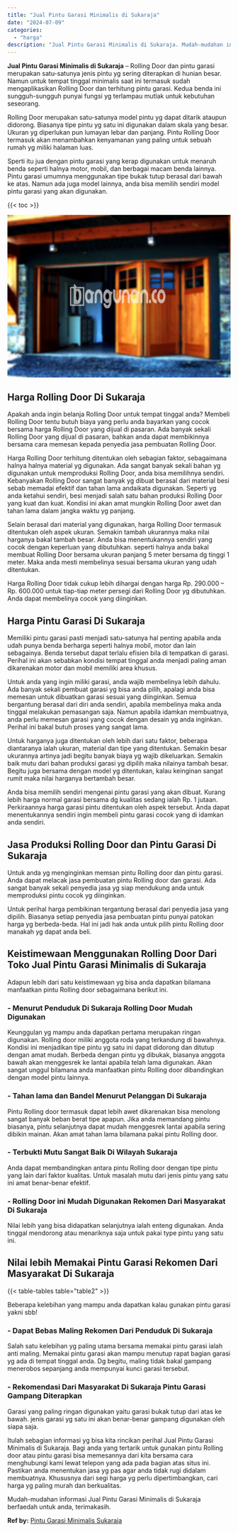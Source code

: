 ```yaml
---
title: "Jual Pintu Garasi Minimalis di Sukaraja"
date: "2024-07-09"
categories: 
  - "harga"
description: "Jual Pintu Garasi Minimalis di Sukaraja. Mudah-mudahan informasi Jual Pintu Garasi Minimalis di Sukaraja berfaedah untuk anda, terimakasih...."
---
```


**Jual Pintu Garasi Minimalis di Sukaraja** – Rolling Door dan pintu garasi merupakan satu-satunya jenis pintu yg sering diterapkan di hunian besar. Namun untuk tempat tinggal minimalis saat ini termasuk sudah mengaplikasikan Rolling Door dan terhitung pintu garasi. Kedua benda ini sungguh-sungguh punyai fungsi yg terlampau mutlak untuk kebutuhan seseorang.

Rolling Door merupakan satu-satunya model pintu yg dapat ditarik ataupun didorong. Biasanya tipe pintu yg satu ini digunakan dalam skala yang besar. Ukuran yg diperlukan pun lumayan lebar dan panjang. Pintu Rolling Door termasuk akan menambahkan kenyamanan yang paling untuk sebuah rumah yg miliki halaman luas.

Sperti itu jua dengan pintu garasi yang kerap digunakan untuk menaruh benda seperti halnya motor, mobil, dan berbagai macam benda lainnya. Pintu garasi umumnya menggunakan tipe bukak tutup berasal dari bawah ke atas. Namun ada juga model lainnya, anda bisa memilih sendiri model pintu garasi yang akan digunakan.

{{< toc >}}

![Jual Pintu Garasi Minimalis di Sukaraja](/images/pintu-garasi-62.png)

## Harga Rolling Door Di Sukaraja

Apakah anda ingin belanja Rolling Door untuk tempat tinggal anda? Membeli Rolling Door tentu butuh biaya yang perlu anda bayarkan yang cocok bersama harga Rolling Door yang dijual di pasaran. Ada banyak sekali Rolling Door yang dijual di pasaran, bahkan anda dapat membikinnya bersama cara memesan kepada penyedia jasa pembuatan Rolling Door.

Harga Rolling Door terhitung ditentukan oleh sebagian faktor, sebagaimana halnya halnya material yg digunakan. Ada sangat banyak sekali bahan yg digunakan untuk memproduksi Rolling Door, anda bisa memilihnya sendiri. Kebanyakan Rolling Door sangat banyak yg dibuat berasal dari material besi sebab memadai efektif dan tahan lama andaikata digunakan. Seperti yg anda ketahui sendiri, besi menjadi salah satu bahan produksi Rolling Door yang kuat dan kuat. Kondisi ini akan amat mungkin Rolling Door awet dan tahan lama dalam jangka waktu yg panjang.

Selain berasal dari material yang digunakan, harga Rolling Door termasuk ditentukan oleh aspek ukuran. Semakin tambah ukurannya maka nilai harganya bakal tambah besar. Anda bisa menentukannya sendiri yang cocok dengan keperluan yang dibutuhkan. seperti halnya anda bakal membuat Rolling Door bersama ukuran panjang 5 meter bersama dg tinggi 1 meter. Maka anda mesti membelinya sesuai bersama ukuran yang udah ditentukan.

Harga Rolling Door tidak cukup lebih dihargai dengan harga Rp. 290.000 – Rp. 600.000 untuk tiap-tiap meter persegi dari Rolling Door yg dibutuhkan. Anda dapat membelinya cocok yang diinginkan.

## Harga Pintu Garasi Di Sukaraja

Memiliki pintu garasi pasti menjadi satu-satunya hal penting apabila anda udah punya benda berharga seperti halnya mobil, motor dan lain sebagainya. Benda tersebut dapat terlalu efisien bila di tempatkan di garasi. Perihal ini akan sebabkan kondisi tempat tinggal anda menjadi paling aman dikarenakan motor dan mobil memiliki area khusus.

Untuk anda yang ingin miliki garasi, anda wajib membelinya lebih dahulu. Ada banyak sekali pembuat garasi yg bisa anda pilih, apalagi anda bisa memesan untuk dibuatkan garasi sesuai yang diinginkan. Semua bergantung berasal dari diri anda sendiri, apabila membelinya maka anda tinggal melakukan pemasangan saja. Namun apabila idamkan membuatnya, anda perlu memesan garasi yang cocok dengan desain yg anda inginkan. Perihal ini bakal butuh proses yang sangat lama.

Untuk harganya juga ditentukan oleh lebih dari satu faktor, beberapa diantaranya ialah ukuran, material dan tipe yang ditentukan. Semakin besar ukurannya artinya jadi begitu banyak biaya yg wajib dikeluarkan. Semakin baik mutu dari bahan produksi garasi yg dipilih maka nilainya tambah besar. Begitu juga bersama dengan model yg ditentukan, kalau keinginan sangat rumit maka nilai harganya bertambah besar.

Anda bisa memilih sendiri mengenai pintu garasi yang akan dibuat. Kurang lebih harga normal garasi bersama dg kualitas sedang ialah Rp. 1 jutaan. Perkiraannya harga garasi pintu ditentukan oleh aspek tersebut. Anda dapat menentukannya sendiri ingin membeli pintu garasi cocok yang di idamkan anda sendiri.

## Jasa Produksi Rolling Door dan Pintu Garasi Di Sukaraja

Untuk anda yg menginginkan memsan pintu Rolling door dan pintu garasi. Anda dapat melacak jasa pembuatan pintu Rolling door dan garasi. Ada sangat banyak sekali penyedia jasa yg siap mendukung anda untuk memproduksi pintu cocok yg diinginkan.

Untuk perihal harga pembikinan tergantung berasal dari penyedia jasa yang dipilih. Biasanya setiap penyedia jasa pembuatan pintu punyai patokan harga yg berbeda-beda. Hal ini jadi hak anda untuk pilih pintu Rolling door manakah yg dapat anda beli.

## Keistimewaan Menggunakan Rolling Door Dari Toko Jual Pintu Garasi Minimalis di Sukaraja

Adapun lebih dari satu keistimewaan yg bisa anda dapatkan bilamana manfaatkan pintu Rolling door sebagaimana berikut ini.

### \- Menurut Penduduk Di Sukaraja Rolling Door Mudah Digunakan

Keunggulan yg mampu anda dapatkan pertama merupakan ringan digunakan. Rolling door miliki anggota roda yang terkandung di bawahnya. Kondisi ini menjadikan tipe pintu yg satu ini dapat didorong dan ditutup dengan amat mudah. Berbeda dengan pintu yg dibukak, biasanya anggota bawah akan menggesrek ke lantai apabila telah lama digunakan. Akan sangat unggul bilamana anda manfaatkan pintu Rolling door dibandingkan dengan model pintu lainnya.

### \- Tahan lama dan Bandel Menurut Pelanggan Di Sukaraja

Pintu Rolling door termasuk dapat lebih awet dikarenakan bisa menolong sangat banyak beban berat tipe apapun. Jika anda memandang pintu biasanya, pintu selanjutnya dapat mudah menggesrek lantai apabila sering dibikin mainan. Akan amat tahan lama bilamana pakai pintu Rolling door.

### \- Terbukti Mutu Sangat Baik Di Wilayah Sukaraja

Anda dapat membandingkan antara pintu Rolling door dengan tipe pintu yang lain dari faktor kualitas. Untuk masalah mutu dari jenis pintu yang satu ini amat benar-benar efektif.

### \- Rolling Door ini Mudah Digunakan Rekomen Dari Masyarakat Di Sukaraja

Nilai lebih yang bisa didapatkan selanjutnya ialah enteng digunakan. Anda tinggal mendorong atau menariknya saja untuk pakai type pintu yang satu ini.

## Nilai lebih Memakai Pintu Garasi Rekomen Dari Masyarakat Di Sukaraja

{{< table-tables table="table2" >}}

Beberapa kelebihan yang mampu anda dapatkan kalau gunakan pintu garasi yakni sbb!

### \- Dapat Bebas Maling Rekomen Dari Penduduk Di Sukaraja

Salah satu kelebihan yg paling utama bersama memakai pintu garasi ialah anti maling. Memakai pintu garasi akan mampu menutup rapat bagian garasi yg ada di tempat tinggal anda. Dg begitu, maling tidak bakal gampang menerobos sepanjang anda mempunyai kunci garasi tersebut.

### \- Rekomendasi Dari Masyarakat Di Sukaraja Pintu Garasi Gampang Diterapkan

Garasi yang paling ringan digunakan yaitu garasi bukak tutup dari atas ke bawah. jenis garasi yg satu ini akan benar-benar gampang digunakan oleh siapa saja.

Itulah sebagian informasi yg bisa kita rincikan perihal Jual Pintu Garasi Minimalis di Sukaraja. Bagi anda yang tertarik untuk gunakan pintu Rolling door atau pintu garasi bisa memesannya dari kita bersama cara menghubungi kami lewat telepon yang ada pada bagian atas situs ini. Pastikan anda menentukan jasa yg pas agar anda tidak rugi didalam membuatnya. Khususnya dari segi harga yg perlu dipertimbangkan, cari harga yg paling murah dan berkualitas.

Mudah-mudahan informasi Jual Pintu Garasi Minimalis di Sukaraja berfaedah untuk anda, terimakasih.

**Ref by:** [Pintu Garasi Minimalis Sukaraja](https://id.wikipedia.org/wiki/Pintu)

